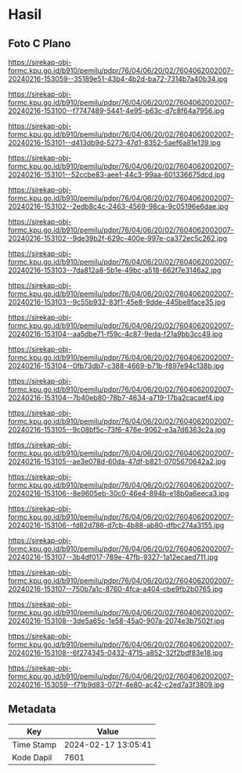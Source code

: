 # Hasil

## Foto C Plano

https://sirekap-obj-formc.kpu.go.id/b910/pemilu/pdpr/76/04/06/20/02/7604062002007-20240216-153059--35189e51-43b4-4b2d-ba72-7314b7a40b34.jpg

https://sirekap-obj-formc.kpu.go.id/b910/pemilu/pdpr/76/04/06/20/02/7604062002007-20240216-153100--f7747489-5441-4e95-b63c-d7c8f64a7956.jpg

https://sirekap-obj-formc.kpu.go.id/b910/pemilu/pdpr/76/04/06/20/02/7604062002007-20240216-153101--d413db9d-5273-47d1-8352-5aef6a81e139.jpg

https://sirekap-obj-formc.kpu.go.id/b910/pemilu/pdpr/76/04/06/20/02/7604062002007-20240216-153101--52ccbe83-aee1-44c3-99aa-601336675dcd.jpg

https://sirekap-obj-formc.kpu.go.id/b910/pemilu/pdpr/76/04/06/20/02/7604062002007-20240216-153102--2edb8c4c-2463-4569-98ca-9c05196e6dae.jpg

https://sirekap-obj-formc.kpu.go.id/b910/pemilu/pdpr/76/04/06/20/02/7604062002007-20240216-153102--9de39b2f-629c-400e-997e-ca372ec5c262.jpg

https://sirekap-obj-formc.kpu.go.id/b910/pemilu/pdpr/76/04/06/20/02/7604062002007-20240216-153103--7da812a8-5b1e-49bc-a518-662f7e3146a2.jpg

https://sirekap-obj-formc.kpu.go.id/b910/pemilu/pdpr/76/04/06/20/02/7604062002007-20240216-153103--9c55b932-83f1-45e8-9dde-445be8face35.jpg

https://sirekap-obj-formc.kpu.go.id/b910/pemilu/pdpr/76/04/06/20/02/7604062002007-20240216-153104--aa5dbe71-f59c-4c87-9eda-f21a9bb3cc49.jpg

https://sirekap-obj-formc.kpu.go.id/b910/pemilu/pdpr/76/04/06/20/02/7604062002007-20240216-153104--0fb73db7-c388-4669-b71b-f897e94c138b.jpg

https://sirekap-obj-formc.kpu.go.id/b910/pemilu/pdpr/76/04/06/20/02/7604062002007-20240216-153104--7b40eb80-78b7-4634-a719-17ba2cacaef4.jpg

https://sirekap-obj-formc.kpu.go.id/b910/pemilu/pdpr/76/04/06/20/02/7604062002007-20240216-153105--9c08bf5c-73f6-476e-9062-e3a7d6363c2a.jpg

https://sirekap-obj-formc.kpu.go.id/b910/pemilu/pdpr/76/04/06/20/02/7604062002007-20240216-153105--ae3e078d-60da-47df-b821-0705670642a2.jpg

https://sirekap-obj-formc.kpu.go.id/b910/pemilu/pdpr/76/04/06/20/02/7604062002007-20240216-153106--8e9605eb-30c0-46e4-894b-e18b0a6eeca3.jpg

https://sirekap-obj-formc.kpu.go.id/b910/pemilu/pdpr/76/04/06/20/02/7604062002007-20240216-153106--fd82d786-d7cb-4b88-ab80-dfbc274a3155.jpg

https://sirekap-obj-formc.kpu.go.id/b910/pemilu/pdpr/76/04/06/20/02/7604062002007-20240216-153107--3b4df017-789e-47fb-9327-1a12ecaed711.jpg

https://sirekap-obj-formc.kpu.go.id/b910/pemilu/pdpr/76/04/06/20/02/7604062002007-20240216-153107--750b7a1c-8760-4fca-a404-cbe9fb2b0765.jpg

https://sirekap-obj-formc.kpu.go.id/b910/pemilu/pdpr/76/04/06/20/02/7604062002007-20240216-153108--3de5a65c-1e58-45a0-907a-2074e3b7502f.jpg

https://sirekap-obj-formc.kpu.go.id/b910/pemilu/pdpr/76/04/06/20/02/7604062002007-20240216-153108--6f274345-0432-4715-a852-32f2bdf83e18.jpg

https://sirekap-obj-formc.kpu.go.id/b910/pemilu/pdpr/76/04/06/20/02/7604062002007-20240216-153059--f71b9d83-072f-4e80-ac42-c2ed7a3f3809.jpg


## Metadata

| Key        | Value               |
| ---------- | ------------------- |
| Time Stamp | 2024-02-17 13:05:41 |
| Kode Dapil | 7601                |



